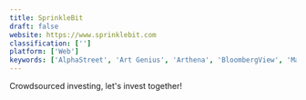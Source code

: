 ```yaml
---
title: SprinkleBit
draft: false 
website: https://www.sprinklebit.com
classification: ['']
platform: ['Web']
keywords: ['AlphaStreet', 'Art Genius', 'Arthena', 'BloombergView', 'Masterworks', 'Outlook', 'Pattern by Etsy', 'Rezella', 'Robintrack', 'Smart-Save by Stash', 'Spark', 'SparkFin', 'StockTwits for Slack', 'Sumday', 'WikiArt']
---
```

Crowdsourced investing, let's invest together!
